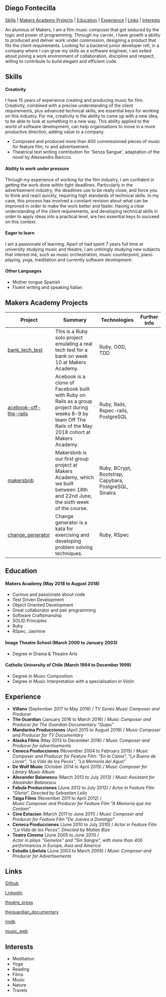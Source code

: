 ## Diego Fontecilla
[Skills](#skills) | [Makers Academy Projects](#makers_projects) | [Education](#education) | [Experience](#experience) | [Links](#links) |
[Interests](#interests)
<!--
A sentence about who and what you are. Then a sentence about what you've achieved. And then a sentence about what you're looking for: what you would ideally be doing, with whom and in what environment. -->
An alumnus of Makers, I am a film music composer that got seduced by the logic and power of programming.
Through my carrier, I have growth a ability to produced and deliver work under commission,
designing a product that fits the client requirements. Looking for a backend junior developer roll,
in a company where I can grow my skills as a software engineer, I am exited about joining a work environment
of collaboration, discipline and respect, willing to contribute to build elegant and efficient code.

## Skills
<!-- #Descriptive paragraph of how capable you are at this skill and, if relevant, how it has developed.
- Experience
- Achievements
- Evidence -->
#### Creativity
I have 15 years of experience creating and producing music for film. Creativity, combined with a precise
understanding of the client requirements, plus advanced technical skills, are essential keys for working on
this industry. For me, creativity is the ability to come up with a new idea, to be able to look at something
in a new way. This ability applied to the world of software development, can help organisations to move in
a more productive direction, adding value to a company.

 - Composed and produced more than 400 commissioned pieces of music for feature film, tv and advertisement.
 - Theatrical text writing contribution for 'Senza Sangue', adaptation of the novel by Alessandro Baricco.   

#### Ability to work under pressure
Through my experience of working for the film industry, I am confident in getting the work done within tight
deadlines. Particularly in the advertisement industry, the deadlines use to be really close, and force you to think and react quickly, requiring high standards of technical skills. In my case, this process has
involved a constant revision about what can be improved in order to make the work better and faster.
Having a clear understanding of the client requirements, and developing technical skills in order to apply
ideas into a practical level, are two essential keys to succeed on this context.

#### Eager to learn
I am a passionate of learning. Apart of had spent 7 years full time at university studying music and theatre,
I am untiringly studying new subjects that interest me, such as music orchestration, music counterpoint,
piano playing, yoga, meditation and currently software development.

#### Other Languages
- Mother tongue Spanish
- Fluent writing and speaking Italian

## <a name="makers_projects">Makers Academy Projects</a>
| Project | Summary | Technologies | Further Info |
|----------|----------|----------|----------|
| [bank_tech_test](https://github.com/diegofontecilla/bank_tech_test) | This is a Ruby solo project emulating a real tech test for a bank on week 10 at Makers Academy. | Ruby, OOD, TDD |
| [acebook-off-the-rails](https://github.com/diegofontecilla/acebook-off-the-rails) | Acebook is a clone of Facebook built with Ruby on Rails as a group project during weeks 8-9 by team Off The Rails of the May 2018 cohort at Makers Academy. | Ruby, Rails, Rspec-rails, PostgreSQL |
| [makersbnb](https://github.com/diegofontecilla/makersbnb) | Makersbnb is our first group project at Makers Academy, which we built between 18th and 22nd June, the sixth week of the course. | Ruby, BCrypt, Bootstrap, Capybara, PostgreSQL, Sinatra |
| [change_generator](https://github.com/diegofontecilla/change_generator) | Change generator is a kata for exercising and developing problem solving techniques. | Ruby, RSpec |

## Education

#### Makers Academy (May 2018 to August 2018)

- Curious and passionate about code
- Test Driven Development
- Object Oriented Development
- Great collaborator and pair programming
- Software Craftsmanship
- SOLID Principles
- Ruby
- RSpec, Jasmine
<!-- #### Your University / College (start_date to end_date)
- Subject, any specialisms
- Grade
- Other cool stuff -->
#### Image Theatre School (March 2000 to January 2003)
- Degree in Drama & Theatre Arts
#### Catholic University of Chile (March 1994 to December 1999)
- Degree in Music Composition
- Degree in Music Interpretation with a specialisation in Violin
<!--
#### Any other qualifications -->
## Experience
- **Villano** (September 2017 to May 2018) /
  *TV Series Music Composer and Producer*
- **The Guardian** (January 2016 to March 2016) /
  *Music Composer and Producer for The Guardian Documentary "Quipu"*
- **Mandarina Producciones** (April 2015 to August 2016) /
  *Music Composer and Producer for TV Documentary*
- **Alaska Films** (May 2013 to December 2016) /
  *Music Composer and Producer for advertisements*
- **Ceneca Producciones** (November 2004 to February 2015) /
  *Music Composer and Producer for Feature Film:*
  *"En la Cama", "Lo Bueno de Llorar", "La Vida de los Peces", "La Memoria del Agua"*
- **De Wolf Music** (October 2014 to April 2015) /
  *Music Composer for Library Music Album*
- **Alexander Balanescu** (March 2013 to July 2013) /
  *Music Assistant for Alexander Balanescu*
- **Fabula Producciones** (June 2012 to July 2012) /
  *Actor in Feature Film "Gloria", Directed by Sebastian Lelio*
- **Taiga Films** (November 2011 to April 2012) /    
  *Music Composer and Producer for Feature Film "A Memoria que me Contam"*
- **Cine Estacion** (March 2011 to June 2011) /
  *Music Composer and Producer for Feature Film "De Jueves a Domingo"*
- **Ceneca Producciones** (June 2010 to July 2010) /
  *Actor in Feature Film "La Vida de los Peces", Directed by Matias Bize*
- **Teatro Cinema** (June 2005 to June 2011) /   
  *Actor in plays "Gemelos" and "Sin Sangre", with more than 400 performances
  in Europe, Asia and America*
- **Estudio Libelula** (June 2003 to March 2005) /
  *Music Composer and Producer for Advertisements*

## Links
[Github](https://github.com/diegofontecilla)

[LinkedIn](https://www.linkedin.com/in/danpelensky)

[theatre_press](https://www.nytimes.com/2007/07/12/theater/reviews/12geme.html)

[theguardian_documentary](https://www.theguardian.com/world/ng-interactive/2017/feb/10/quipu-the-phone-line-calling-for-justice-in-peru-video)

[imdb](https://www.imdb.com/name/nm2020909/?ref_=fn_al_nm_1)

[music_web](http://diegofontecilla.com/)

## Interests
- Meditation
- Yoga
- Reading
- Films
- Music
- Nature
- Travels
